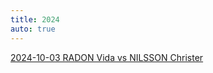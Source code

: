 ```yaml
---
title: 2024
auto: true
---
```

[2024-10-03 RADON Vida vs NILSSON Christer](https://christernilsson.github.io/2025/012-ChessViewer/index.html?Date=2024-10-03_Result:0-1&White=1400_Vida_Radon&Black=1601_Christer_Nilsson&Link=https://lichess.org/study/4D1Jqoe4/nvHc2XHK&Seek=TIME:1_MPV:5&moves=d4_d5_c3_c5_dxc5_e5_b4_Nc6_a3_Nf6_Bg5_Be7_Bxf6_Bxf6_e4_d4_c4_O-O_Bd3_Be6_g3_Qc7_h4_Ne7_Nd2_a5_b5_Qxc5_a4_b6_Qc1_Nc8_Ngf3_Nd6_Ng5_Bxg5_hxg5_Rac8_O-O_Nxc4_Bxc4_Bxc4_Nxc4_Qxc4_Qxc4_Rxc4_Rfc1_Rfc8_Rxc4_Rxc4_Kg2_d3_f3_Rc2%2B_Kh3_Kf8_Kg4_g6_f4_Rc4_Rd1_Rxe4_Rxd3_Ke7_Kf3_Rxa4_fxe5_Rb4_g4_Rxb5_Ke4_Rb4%2B_Rd4_Rxd4%2B_Kxd4_Ke6_Kc4_Kxe5_Kb5_Kf4_Ka4_Kxg4_Kb5_Kxg5_Ka4_h5_Kb5_h4_Kxb6_a4_Kc7&losses=1_6_28_16_8_40_2_10_23_3_51_22_21_2_0_55_223_72_72_106_148_95_96_196_32_2_37_9_9_49_83_2_77_0_1_9_5_5_26_15_12_2_8_0_24_6_26_15_0_6_28_220_208_87_86_57_121_104_36_46_39_284_17_3_414_1_33_7_9_2_4_8_290_100_100_100_0_0_0_0_50_100_100_0_0_0_0_0_0_0_0&bests=d4_d5_c4_Nf6_dxc5_Nf6_b4_Nf6_e3_Nf6_e3_a5_e3_Bxf6_e4_Be6_Nf3_a5_Ra2_a5_Ra2_a5_Ra2_a5_Ra2_Nc6_Kf1_Qxc5_Ngf3_h6_Ngf3_Rfc8_f4_Nd6_Ng5_Bxg5_hxg5_f6_f4_f6_Bxc4_Bxc4_Nxc4_Qxc4_Qa3_Rxc4_Kg2_Rfc8_Rxc4_Rxc4_f4_f6_Kf3_g6_Kf1_d2_Ra3_d2_Ra3_d2_Kf3_exf4_Rxd3_Ke7_Rc3_Rxa4_Rc3_Rb4_Rc3_Rxb5_Ke4_a4_Kd5_Rxd4%2B_Kxd4_Ke6_Kd3_Kxe5_Kc3_Kd4_Ka4_Ke4_Kb5_Kxg5_Ka4_h5_Ka3_h4_Ka4_a4_Ka5
)  
